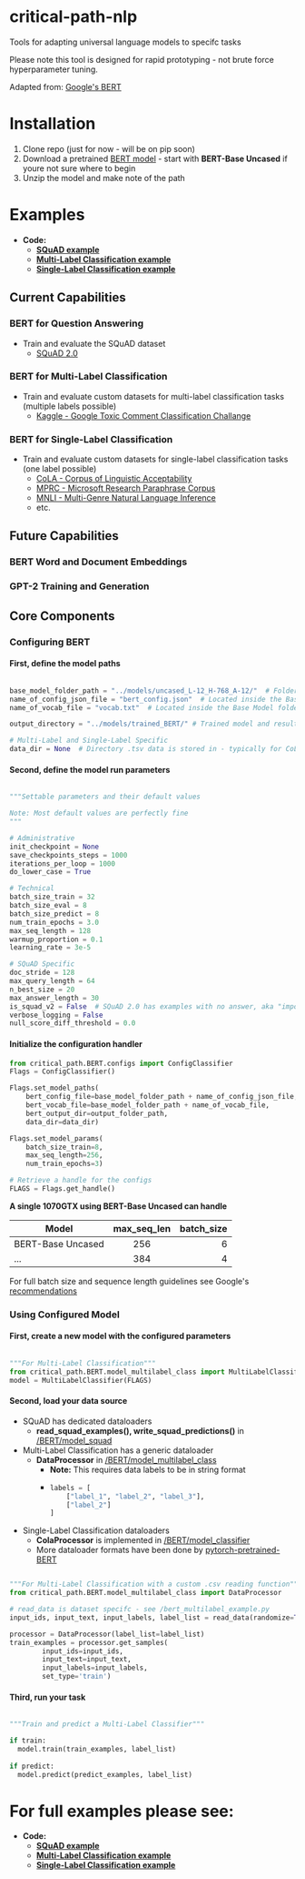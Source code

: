 # critical-path-nlp
Tools for adapting universal language models to specifc tasks

Please note this tool is designed for rapid prototyping - not brute force hyperparameter tuning.

Adapted from: [Google's BERT](https://github.com/google-research/bert)

# Installation
1. Clone repo (just for now - will be on pip soon)
2. Download a pretrained [BERT model](https://github.com/google-research/bert#pre-trained-models) - start with **BERT-Base Uncased** if youre not sure where to begin
3. Unzip the model and make note of the path

# Examples
* **Code:**
  + [**SQuAD example**](../master/bert_squad_example.py)
  + [**Multi-Label Classification example**](../master/bert_multilabel_example.py)
  + [**Single-Label Classification example**](../master/bert_classifier_example.py)

## Current Capabilities

### BERT for Question Answering

* Train and evaluate the SQuAD dataset
  + [SQuAD 2.0](https://rajpurkar.github.io/SQuAD-explorer/)
  
### BERT for Multi-Label Classification

* Train and evaluate custom datasets for multi-label classification tasks (multiple labels possible)
  + [Kaggle - Google Toxic Comment Classification Challange](https://www.kaggle.com/c/jigsaw-toxic-comment-classification-challenge)

### BERT for Single-Label Classification

* Train and evaluate custom datasets for single-label classification tasks (one label possible)
  + [CoLA - Corpus of Linguistic Acceptability](https://nyu-mll.github.io/CoLA/)
  + [MPRC - Microsoft Research Paraphrase Corpus](http://nlpprogress.com/english/semantic_textual_similarity.html)
  + [MNLI - Multi-Genre Natural Language Inference](https://www.nyu.edu/projects/bowman/multinli/)
  + etc.
  
## Future Capabilities

### BERT Word and Document Embeddings

### GPT-2 Training and Generation
  
## Core Components
### Configuring BERT
#### First, define the model paths


```python  

base_model_folder_path = "../models/uncased_L-12_H-768_A-12/"  # Folder containing downloaded Base Model
name_of_config_json_file = "bert_config.json"  # Located inside the Base Model folder
name_of_vocab_file = "vocab.txt"  # Located inside the Base Model folder

output_directory = "../models/trained_BERT/" # Trained model and results landing folder

# Multi-Label and Single-Label Specific
data_dir = None  # Directory .tsv data is stored in - typically for CoLA/MPRC or other datasets with known structure

```

#### Second, define the model run parameters

```python

"""Settable parameters and their default values

Note: Most default values are perfectly fine
"""

# Administrative
init_checkpoint = None
save_checkpoints_steps = 1000
iterations_per_loop = 1000
do_lower_case = True   

# Technical
batch_size_train = 32
batch_size_eval = 8
batch_size_predict = 8
num_train_epochs = 3.0
max_seq_length = 128
warmup_proportion = 0.1
learning_rate = 3e-5

# SQuAD Specific
doc_stride = 128
max_query_length = 64
n_best_size = 20
max_answer_length = 30
is_squad_v2 = False  # SQuAD 2.0 has examples with no answer, aka "impossible", SQuAD 1.0 does not
verbose_logging = False
null_score_diff_threshold = 0.0

```
#### Initialize the configuration handler
```python
from critical_path.BERT.configs import ConfigClassifier
Flags = ConfigClassifier()

Flags.set_model_paths(
    bert_config_file=base_model_folder_path + name_of_config_json_file,
    bert_vocab_file=base_model_folder_path + name_of_vocab_file,
    bert_output_dir=output_folder_path,
    data_dir=data_dir)

Flags.set_model_params(
    batch_size_train=8, 
    max_seq_length=256,
    num_train_epochs=3)

# Retrieve a handle for the configs
FLAGS = Flags.get_handle()
```

**A single 1070GTX using BERT-Base Uncased can handle**

| Model             | max_seq_len | batch_size |
| ----------------- |:-----------:| ----------:|
| BERT-Base Uncased |     256     |      6     |
|        ...        |     384     |      4     |

For full batch size and sequence length guidelines see Google's [recommendations](https://github.com/google-research/bert#out-of-memory-issues)

### Using Configured Model
#### First, create a new model with the configured parameters
```python

"""For Multi-Label Classification"""
from critical_path.BERT.model_multilabel_class import MultiLabelClassifier
model = MultiLabelClassifier(FLAGS)

```

#### Second, load your data source
* SQuAD has dedicated dataloaders
  + **read_squad_examples(), write_squad_predictions()** in [/BERT/model_squad](../master/critical_path/BERT/model_squad.py)
* Multi-Label Classification has a generic dataloader
  + **DataProcessor** in [/BERT/model_multilabel_class](../master/critical_path/BERT/model_multilabel_class.py)
    + **Note:** This requires data labels to be in string format
    + ```python
      labels = [
          ["label_1", "label_2", "label_3"],
          ["label_2"]
      ]
      ```
* Single-Label Classification dataloaders
  + **ColaProcessor** is implemented in [/BERT/model_classifier](../master/critical_path/BERT/model_classifier.py)
  + More dataloader formats have been done by [pytorch-pretrained-BERT](https://github.com/huggingface/pytorch-pretrained-BERT/blob/master/examples/run_classifier.py)
  
```python

"""For Multi-Label Classification with a custom .csv reading function"""
from critical_path.BERT.model_multilabel_class import DataProcessor

# read_data is dataset specifc - see /bert_multilabel_example.py
input_ids, input_text, input_labels, label_list = read_data(randomize=True)

processor = DataProcessor(label_list=label_list)
train_examples = processor.get_samples(
        input_ids=input_ids,
        input_text=input_text,
        input_labels=input_labels,
        set_type='train')

```

#### Third, run your task
```python

"""Train and predict a Multi-Label Classifier"""

if train:
  model.train(train_examples, label_list)
  
if predict:
  model.predict(predict_examples, label_list)

```

# For full examples please see:
* **Code:**
  + [**SQuAD example**](../master/bert_squad_example.py)
  + [**Multi-Label Classification example**](../master/bert_multilabel_example.py)
  + [**Single-Label Classification example**](../master/bert_classifier_example.py)


